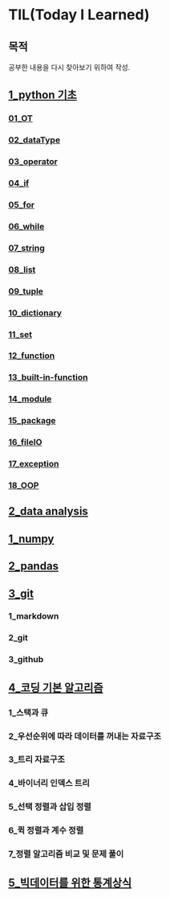 # TIL(Today I Learned)

## 목적

공부한 내용을 다시 찾아보기 위하여 작성.

## [1_python 기초](./1_pythonStudy/)

### [01_OT](./1_pythonStudy/01_OT/)

### [02_dataType](./1_pythonStudy/02_dataType/)

### [03_operator](./1_pythonStudy/03_operator/)

### [04_if](./1_pythonStudy/04_if/)

### [05_for](./1_pythonStudy/05_for/)

### [06_while](./1_pythonStudy/06_while/)

### [07_string](./1_pythonStudy/07_string/)

### [08_list](./1_pythonStudy/08_list/)

### [09_tuple](./1_pythonStudy/09_tuple/)

### [10_dictionary](./1_pythonStudy/10_dictionary/)

### [11_set](./1_pythonStudy/11_set/)

### [12_function](./1_pythonStudy/12_function/)

### [13_built-in-function](./1_pythonStudy/13_built-in-function/)

### [14_module](./1_pythonStudy/14_module/)

### [15_package](./1_pythonStudy/15_package/)

### [16_fileIO](./1_pythonStudy/16_fileIO/)

### [17_exception](./1_pythonStudy/17_exception/)

### [18_OOP](./1_pythonStudy/18_OOP/)



## [2_data analysis](./2_dataAnalysis/)

## [1_numpy](./2_dataAnalysis/01_numpy/)

## [2_pandas](./2_dataAnalysis/02_pandas/)



## [3_git](./3_git_tutorial/)

### 1_markdown

### 2_git

### 3_github



## [4_코딩 기본 알고리즘](./4_algorithm)

### 1_스택과 큐

### 2_우선순위에 따라 데이터를 꺼내는 자료구조

### 3_트리 자료구조

### 4_바이너리 인덱스 트리

### 5_선택 정렬과 삽입 정렬

### 6_퀵 정렬과 계수 정렬

### 7_정렬 알고리즘 비교 및 문제 풀이



## [5_빅데이터를 위한 통계상식](./5_basicStatistics)



